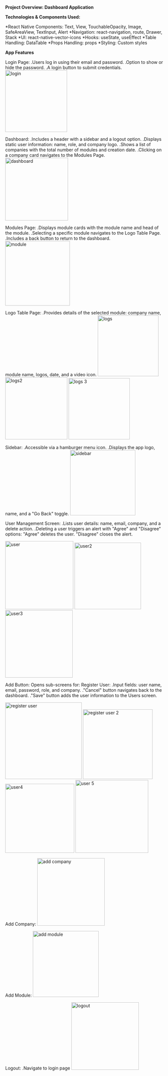 **Project Overview: Dashboard Application**

 **Technologies & Components Used:**
 
 *React Native Components: Text, View, TouchableOpacity, Image, SafeAreaView, TextInput, Alert
 *Navigation: react-navigation, route, Drawer, Stack
 *UI: react-native-vector-icons
 *Hooks: useState, useEffect
 *Table Handling: DataTable
 *Props Handling: props
 *Styling: Custom styles

 **App Features**

Login Page:
 .Users log in using their email and password.
 .Option to show or hide the password.
 .A login button to submit credentials.
 <img width="197" alt="login" src="https://github.com/user-attachments/assets/9b829029-5fef-433a-a8e2-c0355e9e6ee2">

 Dashboard:
 .Includes a header with a sidebar and a logout option.
 .Displays static user information: name, role, and company logo.
 .Shows a list of companies with the total number of modules and creation date.
 .Clicking on a company card navigates to the Modules Page.
<img width="200" alt="dashboard" src="https://github.com/user-attachments/assets/82affe0c-152b-4880-820a-ff6238156d9b">

Modules Page:
 .Displays module cards with the module name and head of the module.
 .Selecting a specific module navigates to the Logo Table Page.
  .Includes a back button to return to the dashboard.
<img width="206" alt="module" src="https://github.com/user-attachments/assets/c480cbff-571d-4c57-a36a-dc0b0358432e">

Logo Table Page:
 .Provides details of the selected module: company name, module name, logos, date, and a video icon.
<img width="194" alt="logs" src="https://github.com/user-attachments/assets/29cc45b4-cb46-4a9c-96df-889c6354e120">
<img width="198" alt="logs2" src="https://github.com/user-attachments/assets/bb925836-d2f8-40b1-9dd8-9bc4aac882ee">
<img width="195" alt="logs 3" src="https://github.com/user-attachments/assets/32c3bcef-8315-4929-aaa3-f4ddd874245a">

Sidebar:
 .Accessible via a hamburger menu icon.
 .Displays the app logo, name, and a "Go Back" toggle.
<img width="208" alt="sidebar" src="https://github.com/user-attachments/assets/fcd949c6-fee4-4488-a8ff-f56be26b7727">

User Management Screen:
 .Lists user details: name, email, company, and a delete action.
 .Deleting a user triggers an alert with "Agree" and "Disagree" options:
   "Agree" deletes the user.
   "Disagree" closes the alert.
   
<img width="217" alt="user" src="https://github.com/user-attachments/assets/e6b51466-9f8c-4303-bea1-114535f01952">
<img width="212" alt="user2" src="https://github.com/user-attachments/assets/e29e07f7-4dda-4185-a700-ef3c1f403b4b">
<img width="215" alt="user3" src="https://github.com/user-attachments/assets/d11a2a70-98b0-43f7-9f09-6a074d17714e">

Add Button:
 Opens sub-screens for:
  Register User:
   .Input fields: user name, email, password, role, and company.
   ."Cancel" button navigates back to the dashboard.
    ."Save" button adds the user information to the Users screen.

<img width="244" alt="register user" src="https://github.com/user-attachments/assets/ef5335b8-ade3-4dcc-9ece-cb2d78bc5e27">
<img width="222" alt="register user 2" src="https://github.com/user-attachments/assets/47a61e65-3222-48da-82fa-85cb8375c02f">
<img width="220" alt="user4" src="https://github.com/user-attachments/assets/287cf9e1-3d3f-4b0c-b4f4-6785124e4694">
<img width="232" alt="user 5" src="https://github.com/user-attachments/assets/4ff8ffb7-07cf-4a4f-99cb-f87383e281ec">

Add Company:
<img width="215" alt="add company" src="https://github.com/user-attachments/assets/c4bf068a-1900-466a-b483-2698659c1795">

Add Module:
<img width="210" alt="add module" src="https://github.com/user-attachments/assets/fd2b498f-9a0c-49d2-97c9-2414925d93c6">

Logout:
 .Navigate to login page
<img width="215" alt="logout" src="https://github.com/user-attachments/assets/941f6513-5159-45c2-9722-cec0918caf62">








    




   







 
 
